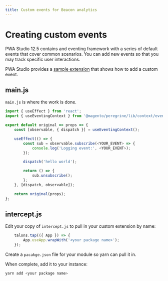 ```yaml
---
title: Custom events for Beacon analytics
---
```


# Creating custom events

PWA Studio 12.5 contains and eventing framework with a series of default events that cover common scenarios.
You can add new events so that you may track specific user interactions.

PWA Studio provides a [sample extension](https://github.com/magento/pwa-studio/tree/develop/packages/extensions/venia-sample-eventing) that shows how to add a custom event.

## main.js

`main.js` is where the work is done.

```javascript
import { useEffect } from 'react';
import { useEventingContext } from '@magento/peregrine/lib/context/eventing';

export default original => props => {
    const [observable, { dispatch }] = useEventingContext();

    useEffect(() => {
        const sub = observable.subscribe(<YOUR_EVENT> => {
            console.log('Logging event:', <YOUR_EVENT>);
        });

        dispatch('hello world');

        return () => {
            sub.unsubscribe();
        };
    }, [dispatch, observable]);

    return original(props);
};
```

## intercept.js

Edit your copy of `intercept.js` to pull in your custom extension by name:

```javascript
    talons.tap(({ App }) => {
        App.useApp.wrapWith('<your package name>');
    });
```

Create a `pacakge.json` file for your module so yarn can pull it in.

When complete, add it to your instance:

```bash
yarn add <your package name>
```
